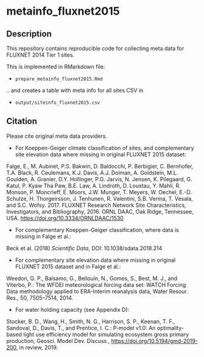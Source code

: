 # metainfo_fluxnet2015

## Description

This repository contains reproducible code for collecting meta data for FLUXNET 2014 Tier 1 sites.

This is implemented in RMarkdown file:

- `prepare_metainfo_fluxnet2015.Rmd`

.. and creates a table with meta info for all sites CSV in 

- `output/siteinfo_fluxnet2015.csv`

## Citation 

Please cite original meta data providers.

- For Koeppen-Geiger climate classification of sites, and complementary site elevation data where missing in original FLUXNET 2015 dataset:

Falge, E., M. Aubinet, P.S. Bakwin, D. Baldocchi, P. Berbigier, C. Bernhofer, T.A. Black, R. Ceulemans, K.J. Davis, A.J. Dolman, A. Goldstein, M.L. Goulden, A. Granier, D.Y. Hollinger, P.G. Jarvis, N. Jensen, K. Pilegaard, G. Katul, P. Kyaw Tha Paw, B.E. Law, A. Lindroth, D. Loustau, Y. Mahli, R. Monson, P. Moncrieff, E. Moors, J.W. Munger, T. Meyers, W. Oechel, E.-D. Schulze, H. Thorgeirsson, J. Tenhunen, R. Valentini, S.B. Verma, T. Vesala, and S.C. Wofsy. 2017. FLUXNET Research Network Site Characteristics, Investigators, and Bibliography, 2016. ORNL DAAC, Oak Ridge, Tennessee, USA. https://doi.org/10.3334/ORNLDAAC/1530

- For complementary Koeppen-Geiger classification, where data is missing in Falge et al.:

Beck et al. (2018) *Scientific Data*, DOI: 10.1038/sdata.2018.214

- For complementary site elevation data where missing in original FLUXNET 2015 dataset and in Falge et al.:

Weedon, G. P., Balsamo, G., Bellouin, N., Gomes, S., Best, M. J., and Viterbo, P.: The WFDEI meteorological forcing data set: WATCH
Forcing Data methodology applied to ERA-Interim reanalysis data, Water Resour. Res., 50, 7505–7514, 2014.

- For water holding capacity (see Appendix D):

Stocker, B. D., Wang, H., Smith, N. G., Harrison, S. P., Keenan, T. F., Sandoval, D., Davis, T., and Prentice, I. C.: P-model v1.0: An optimality-based light use efficiency model for simulating ecosystem gross primary production, Geosci. Model Dev. Discuss., https://doi.org/10.5194/gmd-2019-200, in review, 2019.
